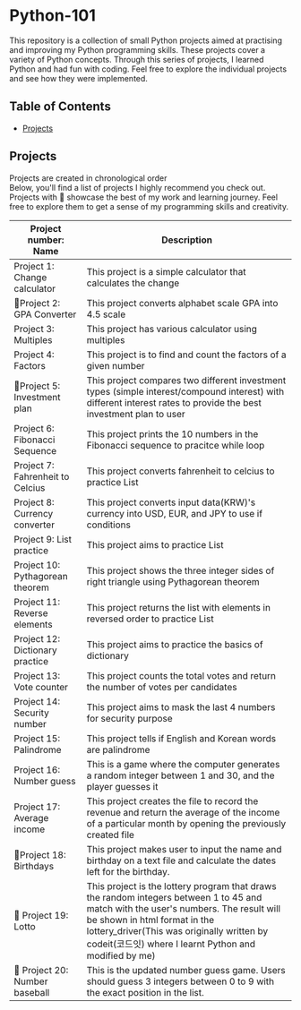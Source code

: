 # Python-101

This repository is a collection of small Python projects aimed at practising and improving my Python programming skills. These projects cover a variety of Python concepts. Through this series of projects, I learned Python and had fun with coding. Feel free to explore the individual projects and see how they were implemented.

## Table of Contents

- [Projects](#projects)

## Projects
Projects are created in chronological order <br>
Below, you'll find a list of projects I highly recommend you check out. Projects with 🌟 showcase the best of my work and learning journey. Feel free to explore them to get a sense of my programming skills and creativity.

| Project number: Name         | Description                                 |
| ------------------- | ------------------------------------------- |
| Project 1: Change calculator           | This project is a simple calculator that calculates the change                    |
|🌟Project 2: GPA Converter          | This project converts alphabet scale GPA into 4.5 scale                    |
| Project 3: Multiples           | This project has various calculator using multiples                    |
| Project 4: Factors           | This project is to find and count the factors of a given number                    |
|🌟Project 5: Investment plan           | This project compares two different investment types (simple interest/compound interest) with different interest rates to provide the best investment plan to user                    |
| Project 6: Fibonacci Sequence            | This project prints the 10 numbers in the Fibonacci sequence to pracitce while loop                    |
| Project 7: Fahrenheit to Celcius           | This project converts fahrenheit to celcius to practice List                    |
| Project 8: Currency converter           | This project converts input data(KRW)'s currency into USD, EUR, and JPY to use if conditions                    |
| Project 9: List practice           | This project aims to practice List                    |
| Project 10: Pythagorean theorem          | This project shows the three integer sides of right triangle using Pythagorean theorem                   |
| Project 11: Reverse elements          | This project returns the list with elements in reversed order to practice List                   |
| Project 12: Dictionary practice          | This project aims to practice the basics of dictionary                   |
| Project 13: Vote counter          | This project counts the total votes and return the number of votes per candidates                   |
| Project 14: Security number          | This project aims to mask the last 4 numbers for security purpose                  |
| Project 15: Palindrome          | This project tells if English and Korean words are palindrome                   |
| Project 16: Number guess          | This is a game where the computer generates a random integer between 1 and 30, and the player guesses it                |
| Project 17: Average income          | This project creates the file to record the revenue and return the average of the income of a particular month by opening the previously created file                    |
|🌟Project 18: Birthdays          | This project makes user to input the name and birthday on a text file and calculate the dates left for the birthday.                   |
|🌟 Project 19: Lotto          | This project is the lottery program that draws the random integers between 1 to 45 and match with the user's numbers. The result will be shown in html format in the lottery_driver(This was originally written by codeit(코드잇) where I learnt Python and modified by me)                   |
|🌟 Project 20: Number baseball          | This is the updated number guess game. Users should guess 3 integers between 0 to 9 with the exact position in the list.                   |



